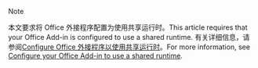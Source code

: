 > [!NOTE]
> <span data-ttu-id="609a6-101">本文要求将 Office 外接程序配置为使用共享运行时。</span><span class="sxs-lookup"><span data-stu-id="609a6-101">This article requires that your Office Add-in is configured to use a shared runtime.</span></span> <span data-ttu-id="609a6-102">有关详细信息，请参阅[Configure Office 外接程序以使用共享运行时](../excel/configure-your-add-in-to-use-a-shared-runtime.md)。</span><span class="sxs-lookup"><span data-stu-id="609a6-102">For more information, see [Configure your Office Add-in to use a shared runtime](../excel/configure-your-add-in-to-use-a-shared-runtime.md).</span></span>
